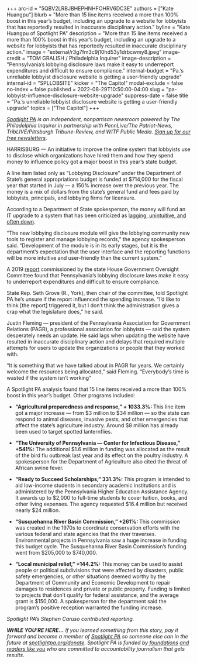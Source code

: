 +++
arc-id = "5QBV2LRBJBHEPHNHFOHRV6DC3E"
authors = ["Kate Huangpu"]
blurb = "More than 15 line items received a more than 100% boost in this year’s budget, including an upgrade to a website for lobbyists that has reportedly resulted in inaccurate disciplinary action."
byline = "Kate Huangpu of Spotlight PA"
description = "More than 15 line items received a more than 100% boost in this year’s budget, including an upgrade to a website for lobbyists that has reportedly resulted in inaccurate disciplinary action."
image = "external/r3g7fm3c9j10hd53y1drbcwmy8.jpeg"
image-credit = "TOM GRALISH / Philadelphia Inquirer"
image-description = "Pennsylvania’s lobbying disclosure laws make it easy to underreport expenditures and difficult to ensure compliance."
internal-budget = "Pa.’s unreliable lobbyist disclosure website is getting a user-friendly upgrade"
internal-id = "SPLLOBSITE"
kicker = "The Capitol"
modal-exclude = false
no-index = false
published = 2022-08-29T10:50:00-04:00
slug = "pa-lobbyist-influence-disclosure-website-upgrade"
suppress-date = false
title = "Pa.’s unreliable lobbyist disclosure website is getting a user-friendly upgrade"
topics = ["The Capitol"]
+++

<a href="https://www.spotlightpa.org/"><i>Spotlight PA</i></a><i> is an independent, nonpartisan newsroom powered by The Philadelphia Inquirer in partnership with PennLive/The Patriot-News, TribLIVE/Pittsburgh Tribune-Review, and WITF Public Media. </i><a href="https://www.spotlightpa.org/newsletters"><i>Sign up for our free newsletters</i></a><i>.</i>

HARRISBURG — An initiative to improve the online system that lobbyists use to disclose which organizations have hired them and how they spend money to influence policy got a major boost in this year’s state budget.

A line item listed only as “Lobbying Disclosure” under the Department of State’s general appropriations budget is funded at $714,000 for the fiscal year that started in July — a 150% increase over the previous year. The money is a mix of dollars from the state’s general fund and fees paid by lobbyists, principals, and lobbying firms for licensure.

<script src="https://www.spotlightpa.org/embed.js" async></script><div data-spl-embed-version="1" data-spl-src="https://www.spotlightpa.org/embeds/newsletter/"></div>

According to a Department of State spokesperson, the money will fund an IT upgrade to a system that has been criticized as <a href="http://www.repgrove.com/Display/SiteFiles/418/GOC.Report.1.pdf">lagging, unintuitive, and often down</a>.

“The new lobbying disclosure module will give the lobbying community new tools to register and manage lobbying records,” the agency spokesperson said. “Development of the module is in its early stages, but it is the department’s expectation that the user interface and the reporting functions will be more intuitive and user-friendly than the current system.”

A 2019 <a href="http://www.repgrove.com/Display/SiteFiles/418/GOC.Report.1.pdf">report</a> commissioned by the state House Government Oversight Committee found that Pennsylvania’s lobbying disclosure laws make it easy to underreport expenditures and difficult to ensure compliance.

State Rep. Seth Grove (R., York), then chair of the committee, told Spotlight PA he’s unsure if the report influenced the spending increase. “I’d like to think [the report] triggered it, but I don’t think the administration gives a crap what the legislature does,” he said.

Justin Fleming — president of the Pennsylvania Association for Government Relations (PAGR), a professional association for lobbyists — said the system desperately needs an update. He said lags when updating the website have resulted in inaccurate disciplinary action and delays that required multiple attempts for users to update the organizations or people that they worked with.

“It is something that we have talked about in PAGR for years. We certainly welcome the resources being allocated,” said Fleming. “Everybody’s time is wasted if the system isn’t working”

<script src="https://www.spotlightpa.org/embed.js" async></script><div data-spl-embed-version="1" data-spl-src="https://www.spotlightpa.org/embeds/donate/"></div>

A Spotlight PA analysis found that 15 line items received a more than 100% boost in this year’s budget. Other programs included:

- <b>“Agricultural preparedness and response,” + 1033.3%: </b>This line item got a major increase — from $3 million to $34 million — so the state can respond to animal diseases, invasive pests, and other emergencies that affect the state’s agriculture industry. Around $8 million has already been used to target spotted lanternflies.

- <b>“The University of Pennsylvania — Center for Infectious Disease,” +541%: </b>The additional $1.6 million in funding was allocated as the result of the bird flu outbreak last year and its effect on the poultry industry. A spokesperson for the Department of Agriculture also cited the threat of African swine fever.

- <b>“Ready to Succeed Scholarships,” 331.3%: </b>This program is intended to aid low-income students in secondary academic institutions and is administered by the Pennsylvania Higher Education Assistance Agency. It awards up to $2,000 to full-time students to cover tuition, books, and other living expenses. The agency requested $16.4 million but received nearly $24 million.

- <b>“Susquehanna River Basin Commission,” +261%: </b>This commission was created in the 1970s to coordinate conservation efforts with the various federal and state agencies that the river traverses. Environmental projects in Pennsylvania saw a huge increase in funding this budget cycle. The Susquehanna River Basin Commission’s funding went from $205,000 to $740,000.

- <b>“Local municipal relief,” +144.2%: </b>This money can be used to assist people or political subdivisions that were affected by disasters, public safety emergencies, or other situations deemed worthy by the Department of Community and Economic Development to repair damages to residences and private or public property. Funding is limited to projects that don’t qualify for federal assistance, and the average grant is $150,000. A spokesperson for the department said the program’s positive reception warranted the funding increase.

<i>Spotlight PA’s Stephen Caruso contributed reporting. </i>

<i><b>WHILE YOU’RE HERE...</b></i><i> If you learned something from this story, pay it forward and become a member of </i><a href="https://www.spotlightpa.org/"><i>Spotlight PA</i></a><i> so someone else can in the future at </i><a href="http://spotlightpa.org/donate"><i>spotlightpa.org/donate</i></a><i>. Spotlight PA is funded by</i><a href="https://www.spotlightpa.org/support"><i> foundations</i></a><i> </i><a href="https://www.spotlightpa.org/support"><i>and readers like you</i></a><i> who are committed to accountability journalism that gets results.</i>
